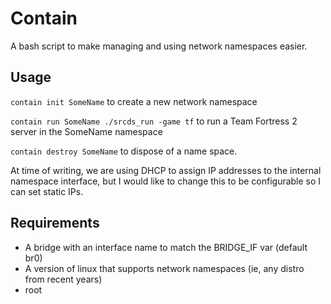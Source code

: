 
# Contain

A bash script to make managing and using network namespaces easier. 


## Usage

`contain init SomeName` to create a new network namespace

`contain run SomeName ./srcds_run -game tf` to run a Team Fortress 2 server in the SomeName namespace

`contain destroy SomeName` to dispose of a name space. 


At time of writing, we are using DHCP to assign IP addresses to the internal namespace interface, but 
I would like to change this to be configurable so I can set static IPs. 


## Requirements

* A bridge with an interface name to match the BRIDGE_IF var (default br0) 
* A version of linux that supports network namespaces (ie, any distro from recent years)
* root

